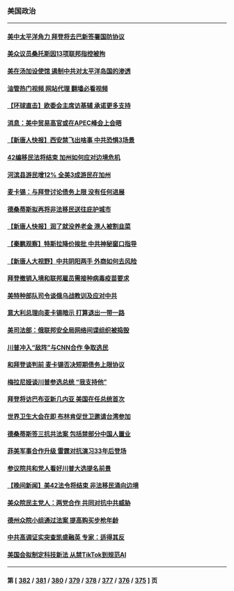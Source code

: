 ### 美国政治
---
#### [美中太平洋角力 拜登将去巴新签署国防协议](../../pages/ncid1078159/n13993088.md?05110045) 
#### [美众议员桑托斯因13项联邦指控被拘](../../pages/ncid1078159/n13993155.md?05110045) 
#### [美在汤加设使馆 遏制中共对太平洋岛国的渗透](../../pages/ncid1078159/n13993012.md?05110045) 
#### [油管热门视频 网站代理 翻墙必看视频](http://138.2.39.72:81/youtube.html?epic-marker?05110045)
#### [【环球直击】欧委会主席访基辅 承诺更多支持](../../pages/ncid1078159/n13992478.md?05110045) 
#### [消息：美中贸易高官或在APEC峰会上会晤](../../pages/ncid1078159/n13992700.md?05110045) 
#### [【新唐人快报】西安禁飞出啥事 中共恐惧3场景](../../pages/ncid1078159/n13992595.md?05110045) 
#### [42编移民法将结束 加州如何应对边境危机](../../pages/ncid1078159/n13992702.md?05110045) 
#### [河滨县游民增12% 全美3成游民在加州](../../pages/ncid1078159/n13992692.md?05110045) 
#### [麦卡锡：与拜登讨论债务上限 没有任何进展](../../pages/ncid1078159/n13992516.md?05110045) 
#### [德桑蒂斯拟再将非法移民送往庇护城市](../../pages/ncid1078159/n13992576.md?05110045) 
#### [【新唐人快报】润了就没养老金 港人被割韭菜](../../pages/ncid1078159/n13992561.md?05110045) 
#### [【秦鹏观察】特斯拉降价挨批 中共神秘窗口指导](../../pages/ncid1078159/n13992557.md?05110045) 
#### [【新唐人大视野】中共阴阳两手 外商如何去风险](../../pages/ncid1078159/n13992428.md?05110045) 
#### [拜登撤销入境和联邦雇员需接种病毒疫苗要求](../../pages/ncid1078159/n13992536.md?05110045) 
#### [美特种部队司令谈俄乌战教训及应对中共](../../pages/ncid1078159/n13992407.md?05110045) 
#### [意大利总理向麦卡锡暗示 打算退出一带一路](../../pages/ncid1078159/n13992458.md?05110045) 
#### [美司法部：俄联邦安全局网络间谍组织被捣毁](../../pages/ncid1078159/n13992361.md?05110045) 
#### [川普冲入“敌阵”与CNN合作 争取选民](../../pages/ncid1078159/n13992403.md?05110045) 
#### [和拜登谈判前 麦卡锡否决短期债务上限协议](../../pages/ncid1078159/n13992273.md?05110045) 
#### [梅拉尼娅谈川普参选总统 “我支持他”](../../pages/ncid1078159/n13992404.md?05110045) 
#### [拜登将访巴布亚新几内亚 美国在任总统首次](../../pages/ncid1078159/n13992316.md?05110045) 
#### [世界卫生大会在即 布林肯促世卫邀请台湾参加](../../pages/ncid1078159/n13992399.md?05110045) 
#### [德桑蒂斯签三抗共法案 包括禁部分中国人置业](../../pages/ncid1078159/n13992308.md?05110045) 
#### [菲美军事合作升级 雷霆对抗演习33年后登场](../../pages/ncid1078159/n13992354.md?05110045) 
#### [参议院共和党人看好川普大选提名前景](../../pages/ncid1078159/n13991958.md?05110045) 
#### [【晚间新闻】美42法令将结束 非法移民涌向边境](../../pages/ncid1078159/n13992015.md?05110045) 
#### [美众院民主党人：两党合作 共同对抗中共威胁](../../pages/ncid1078159/n13991873.md?05110045) 
#### [德州众院小组通过法案 提高购买步枪年龄](../../pages/ncid1078159/n13991778.md?05110045) 
#### [中共高调证实突查凯盛融英 专家：适得其反](../../pages/ncid1078159/n13991798.md?05110045) 
#### [美国会拟制定科技新法 从禁TikTok到规范AI](../../pages/ncid1078159/n13991543.md?05110045) 

---
#### 第 [ [382](./382.md?05110045) / [381](./381.md?05110045) / [380](./380.md?05110045) / [379](./379.md?05110045) / [378](./378.md?05110045) / [377](./377.md?05110045) / [376](./376.md?05110045) / [375](./375.md?05110045) ] 页
